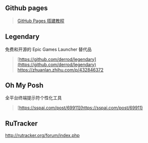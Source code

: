 ## Github pages
> [GitHub Pages 搭建教程](https://sspai.com/post/54608)

## Legendary 
免费和开源的 Epic Games Launcher 替代品
> [https://github.com/derrod/legendary](https://github.com/derrod/legendary) <br/>
> https://zhuanlan.zhihu.com/p/432846372

## Oh My Posh
全平台终端提示符个性化工具
> [https://sspai.com/post/69911](https://sspai.com/post/69911)

## RuTracker
 http://rutracker.org/forum/index.php

